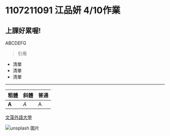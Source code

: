 # 1107211091 江品妍 4/10作業

## 上課好累喔!

ABCDEFG

>引用

- 清單
- 清單
- 清單

---

| 粗體 | 斜體 | 普通 |
|-----|------|-----|
| **A**| *A* | A  |

[文藻外語大學](https://a001.wzu.edu.tw/)

![unsplash 圖片](https://cdn.hk01.com/di/media/images/564720/org/7a5b31ccd89a2360794c1ef6bf54393f.jpg/0ws2YFTJcguqJ5hF1Hp3V8ELwZfAP_rMiLU2UYi1NlE?v=w1920)

